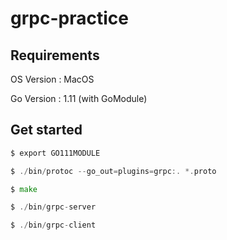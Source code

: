 # grpc-practice

## Requirements

OS Version : MacOS

Go Version : 1.11 (with GoModule)

## Get started

```go
$ export GO111MODULE

$ ./bin/protoc --go_out=plugins=grpc:. *.proto

$ make

$ ./bin/grpc-server

$ ./bin/grpc-client
```